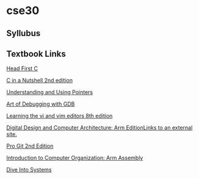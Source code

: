 # cse30

## Syllubus
[](https://drive.google.com/file/d/1d0iW3F2Wt-uk8dvLns3DQvpCF7ayColz/view)

## Textbook Links

[Head First C](https://search-library.ucsd.edu/discovery/fulldisplay?context=L&vid=01UCS_SDI:UCSD&search_scope=ArticlesBooksEtc&tab=ArticleBooksEtc&docid=alma9914828943806531)

[C in a Nutshell 2nd edition](https://search-library.ucsd.edu/discovery/fulldisplay?context=PC&vid=01UCS_SDI:UCSD&search_scope=ArticlesBooksEtc&tab=ArticleBooksEtc&docid=cdi_askewsholts_vlebooks_9781449344559)

[Understanding and Using Pointers](https://search-library.ucsd.edu/discovery/fulldisplay?context=PC&vid=01UCS_SDI:UCSD&search_scope=ArticlesBooksEtc&tab=ArticleBooksEtc&docid=cdi_askewsholts_vlebooks_9781449344559)

[Art of Debugging with GDB](https://search-library.ucsd.edu/discovery/fulldisplay?context=L&vid=01UCS_SDI:UCSD&search_scope=ArticlesBooksEtc&tab=ArticleBooksEtc&docid=alma991007441759706535)

[Learning the vi and vim editors 8th edition](https://search-library.ucsd.edu/discovery/fulldisplay?context=PC&vid=01UCS_SDI:UCSD&search_scope=ArticlesBooksEtc&tab=ArticleBooksEtc&docid=cdi_safari_books_v2_9781492078791)

[Digital Design and Computer Architecture: Arm EditionLinks to an external site.](https://search-library.ucsd.edu/discovery/fulldisplay?context=L&vid=01UCS_SDI:UCSD&search_scope=ArticlesBooksEtc&tab=ArticleBooksEtc&docid=alma991008932009706535)

[Pro Git 2nd Edition](https://search-library.ucsd.edu/discovery/fulldisplay?context=L&vid=01UCS_SDI:UCSD&search_scope=ArticlesBooksEtc&tab=ArticleBooksEtc&docid=alma9914821528206531)

[Introduction to Computer Organization: Arm Assembly](https://bob.cs.sonoma.edu/IntroCompOrg-RPi/intro-co-rpi.html)

[Dive Into Systems](https://diveintosystems.org/book/)

## 
[]()

[]()

[]()

[]()

[]()

[]()

[]()
